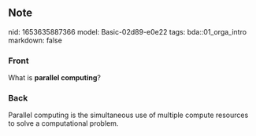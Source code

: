 ## Note
nid: 1653635887366
model: Basic-02d89-e0e22
tags: bda::01_orga_intro
markdown: false

### Front
What is <b>parallel computing</b>?

### Back
Parallel computing is the simultaneous use of multiple compute resources to solve a computational problem.
